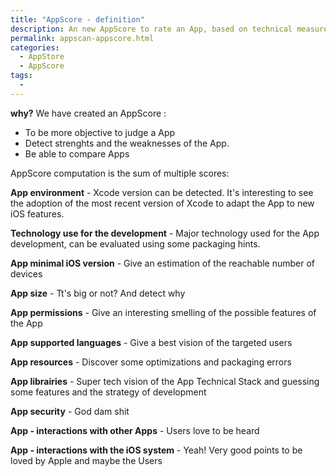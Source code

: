 ```yaml
---
title: "AppScore - definition"
description: An new AppScore to rate an App, based on technical measurements
permalink: appscan-appscore.html
categories:
  - AppStore
  - AppScore
tags:
  - 
---
```


**why?**
We have created an AppScore : 
- To be more objective to judge a App
- Detect strenghts and the weaknesses of the App.
- Be able to compare Apps

AppScore computation is the sum of multiple scores:

**App environment** - Xcode version can be detected. It's interesting to see the adoption of the most recent version of Xcode to adapt the App to new iOS features.

**Technology use for the development** - Major technology used for the App development, can be evaluated using some packaging hints.

**App minimal iOS version** - Give an estimation of the reachable number of devices

**App size** - Tt's big or not? And detect why

**App permissions** - Give an interesting smelling of the possible features of the App

**App supported languages** - Give a best vision of the targeted users

**App resources** - Discover some optimizations and packaging errors

**App librairies** - Super tech vision of the App Technical Stack and guessing some features and the strategy of development

**App security** - God dam shit

**App - interactions with other Apps** - Users love to be heard

**App - interactions with the iOS system** - Yeah! Very good points to be loved by Apple and maybe the Users 